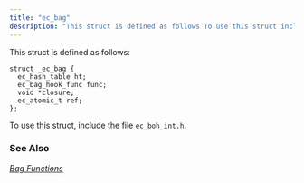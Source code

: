 ```yaml
---
title: "ec_bag"
description: "This struct is defined as follows To use this struct include the file ec boh int h Chapter 5 Bag Functions..."
---
```


This struct is defined as follows:

```
struct _ec_bag {
  ec_hash_table ht;
  ec_bag_hook_func func;
  void *closure;
  ec_atomic_t ref;
};
```

To use this struct, include the file `ec_boh_int.h`.

### <a name="idp45086592"></a> See Also

[*Bag Functions*](/momentum/3/3-api/bag)